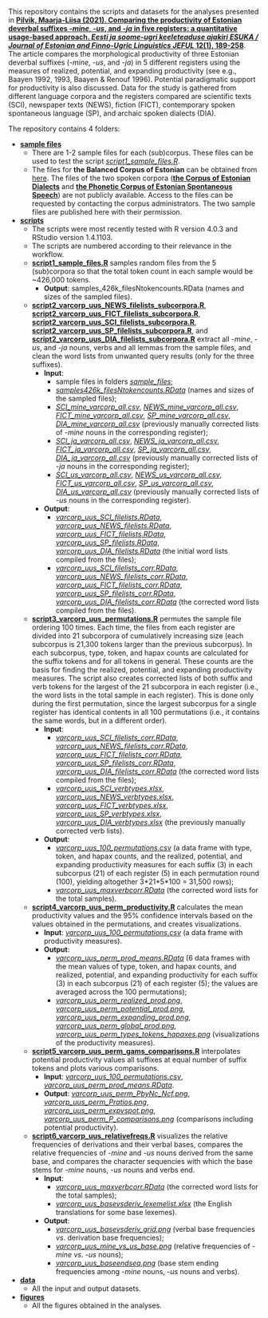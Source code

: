 This repository contains the scripts and datasets for the analyses presented in **[Pilvik, Maarja-Liisa (2021). Comparing the productivity of Estonian deverbal suffixes -_mine_, -_us_, and -_ja_ in five registers: a quantitative usage-based approach. _Eesti ja soome-ugri keeleteaduse ajakiri ESUKA / Journal of Estonian and Finno-Ugric Linguistics JEFUL_ 12(1), 189-258](https://ojs.utlib.ee/index.php/jeful/article/view/jeful.2021.12.1.06)**. The article compares the morphological productivity of three Estonian deverbal suffixes (-*mine*, -*us*, and -*ja*) in 5 different registers using the measures of realized, potential, and expanding productivity (see e.g., Baayen 1992, 1993, Baayen & Renouf 1996). Potential paradigmatic support for productivity is also discussed. Data for the study is gathered from different language corpora and the registers compared are scientific texts (SCI), newspaper texts (NEWS), fiction (FICT), contemporary spoken spontaneous language (SP), and archaic spoken dialects (DIA).

The repository contains 4 folders:  

- **[sample files](./sample_files)**  
	+ There are 1-2 sample files for each (sub)corpus. These files can be used to test the script *[script1_sample_files.R](./scripts/script1_sample_files.R)*.  
	+ The files for **the Balanced Corpus of Estonian** can be obtained from [here](https://www.cl.ut.ee/korpused/grammatikakorpus/index.php?lang=en). The files of the two spoken corpora ([**the Corpus of Estonian Dialects**](https://www.keel.ut.ee/et/keelekogud/murdekorpus) and [**the Phonetic Corpus of Estonian Spontaneous Speech**](https://www.keel.ut.ee/en/languages-resourceslanguages-resources/phonetic-corpus-estonian-spontaneous-speech)) are not publicly available. Access to the files can be requested by contacting the corpus administrators. The two sample files are published here with their permission.  
- **[scripts](./scripts)**  
	+ The scripts were most recently tested with R version 4.0.3 and RStudio version 1.4.1103.   
	+ The scripts are numbered according to their relevance in the workflow.  
	+ **[script1_sample_files.R](./scripts/script1_sample_files.R)** samples random files from the 5 (sub)corpora so that the total token count in each sample would be ~426,000 tokens.  
		- **Output**: samples_426k_filesNtokencounts.RData (names and sizes of the sampled files).  
	+ **[script2_varcorp_uus_NEWS_filelists_subcorpora.R](./scripts/script2_varcorp_uus_NEWS_filelists_subcorpora.R)**, **[script2_varcorp_uus_FICT_filelists_subcorpora.R](./scripts/script2_varcorp_uus_FICT_filelists_subcorpora.R)**, **[script2_varcorp_uus_SCI_filelists_subcorpora.R](./scripts/script2_varcorp_uus_SCI_filelists_subcorpora.R)**, **[script2_varcorp_uus_SP_filelists_subcorpora.R](./scripts/script2_varcorp_uus_SP_filelists_subcorpora.R)**, and **[script2_varcorp_uus_DIA_filelists_subcorpora.R](./scripts/script2_varcorp_uus_DIA_filelists_subcorpora.R)** extract all -*mine*, -*us*, and -*ja* nouns, verbs and all lemmas from the sample files, and clean the word lists from unwanted query results (only for the three suffixes).  
		- **Input**:  
			+ sample files in folders *[sample_files](./sample_files)*;   
			+ *[samples426k_filesNtokencounts.RData](./data/samples426k_filesNtokencounts.RData)* (names and sizes of the sampled files);  
			+ *[SCI_mine_varcorp_all.csv](./data/SCI_mine_varcorp_all.csv)*, *[NEWS_mine_varcorp_all.csv](./data/NEWS_mine_varcorp_all.csv)*, *[FICT_mine_varcorp_all.csv](./data/FICT_mine_varcorp_all.csv)*, *[SP_mine_varcorp_all.csv](./data/SP_mine_varcorp_all.csv)*, *[DIA_mine_varcorp_all.csv](./data/DIA_mine_varcorp_all.csv)* (previously manually corrected lists of -*mine* nouns in the corresponding register);  
			+ *[SCI_ja_varcorp_all.csv](./data/SCI_ja_varcorp_all.csv)*, *[NEWS_ja_varcorp_all.csv](./data/NEWS_ja_varcorp_all.csv)*, *[FICT_ja_varcorp_all.csv](./data/FICT_ja_varcorp_all.csv)*, *[SP_ja_varcorp_all.csv](./data/SP_ja_varcorp_all.csv)*, *[DIA_ja_varcorp_all.csv](./data/DIA_ja_varcorp_all.csv)* (previously manually corrected lists of -*ja* nouns in the corresponding register);  
			+ *[SCI_us_varcorp_all.csv](./data/SCI_us_varcorp_all.csv)*, *[NEWS_us_varcorp_all.csv](./data/NEWS_us_varcorp_all.csv)*, *[FICT_us_varcorp_all.csv](./data/FICT_us_varcorp_all.csv)*, *[SP_us_varcorp_all.csv](./data/SP_us_varcorp_all.csv)*, *[DIA_us_varcorp_all.csv](./data/DIA_us_varcorp_all.csv)* (previously manually corrected lists of -*us* nouns in the corresponding register).  
		- **Output**:  
			+ *[varcorp_uus_SCI_filelists.RData](./data/varcorp_uus_SCI_filelists.RData)*, *[varcorp_uus_NEWS_filelists.RData](./data/varcorp_uus_NEWS_filelists.RData)*, *[varcorp_uus_FICT_filelists.RData](./data/varcorp_uus_FICT_filelists.RData)*, *[varcorp_uus_SP_filelists.RData](./data/varcorp_uus_SP_filelists.RData)*, *[varcorp_uus_DIA_filelists.RData](./data/varcorp_uus_DIA_filelists.RData)* (the initial word lists compiled from the files);
			+ *[varcorp_uus_SCI_filelists_corr.RData](./data/varcorp_uus_SCI_filelists_corr.RData)*, *[varcorp_uus_NEWS_filelists_corr.RData](./data/varcorp_uus_NEWS_filelists_corr.RData)*, *[varcorp_uus_FICT_filelists_corr.RData](./data/varcorp_uus_FICT_filelists_corr.RData)*, *[varcorp_uus_SP_filelists_corr.RData](./data/varcorp_uus_SP_filelists_corr.RData)*, *[varcorp_uus_DIA_filelists_corr.RData](./data/varcorp_uus_DIA_filelists_corr.RData)* (the corrected word lists compiled from the files).   
	+ **[script3_varcorp_uus_permutations.R](./scripts/script3_varcorp_uus_permutations.R)** permutes the sample file ordering 100 times. Each time, the files from each register are divided into 21 subcorpora of cumulatively increasing size (each subcorpus is 21,300 tokens larger than the previous subcorpus). In each subcorpus, type, token, and hapax counts are calculated for the suffix tokens and for all tokens in general. These counts are the basis for finding the realized, potential, and expanding productivity measures. The script also creates corrected lists of both suffix and verb tokens for the largest of the 21 subcorpora in each register (i.e., the word lists in the total sample in each register). This is done only during the first permutation, since the largest subcorpus for a single register has identical contents in all 100 permutations (i.e., it contains the same words, but in a different order).   
		- **Input**: 
			+ *[varcorp_uus_SCI_filelists_corr.RData](./data/varcorp_uus_SCI_filelists_corr.RData)*, *[varcorp_uus_NEWS_filelists_corr.RData](./data/varcorp_uus_NEWS_filelists_corr.RData)*, *[varcorp_uus_FICT_filelists_corr.RData](./data/varcorp_uus_FICT_filelists_corr.RData)*, *[varcorp_uus_SP_filelists_corr.RData](./data/varcorp_uus_SP_filelists_corr.RData)*, *[varcorp_uus_DIA_filelists_corr.RData](./data/varcorp_uus_DIA_filelists_corr.RData)* (the corrected word lists compiled from the files);  
			+ *[varcorp_uus_SCI_verbtypes.xlsx](./data/varcorp_uus_SCI_verbtypes.xlsx)*, *[varcorp_uus_NEWS_verbtypes.xlsx](./data/varcorp_uus_NEWS_verbtypes.xlsx)*, *[varcorp_uus_FICT_verbtypes.xlsx](./data/varcorp_uus_FICT_verbtypes.xlsx)*, *[varcorp_uus_SP_verbtypes.xlsx](./data/varcorp_uus_SP_verbtypes.xlsx)*, *[varcorp_uus_DIA_verbtypes.xlsx](./data/varcorp_uus_DIA_verbtypes.xlsx)* (the previously manually corrected verb lists).  
		- **Output**: 
			+ *[varcorp_uus_100_permutations.csv](./data/varcorp_uus_100_permutations.csv)* (a data frame with type, token, and hapax counts, and the realized, potential, and expanding productivity measures for each suffix (3) in each subcorpus (21) of each register (5) in each permutation round (100), yielding altogether 3\*21\*5\*100 = 31,500 rows);  
			+ *[varcorp_uus_maxverbcorr.RData](./data/varcorp_uus_maxverbcorr.RData)* (the corrected word lists for the total samples).  
	+ **[script4_varcorp_uus_perm_productivity.R](./scripts/script4_varcorp_uus_perm_productivity.R)** calculates the mean productivity values and the 95% confidence intervals based on the values obtained in the permutations, and creates visualizations.   
		- **Input**: *[varcorp_uus_100_permutations.csv](./data/varcorp_uus_100_permutations.csv)* (a data frame with productivity measures).  
		- **Output**: 
			+ *[varcorp_uus_perm_prod_means.RData](./data/varcorp_uus_perm_prod_means.RData)* (6 data frames with the mean values of type, token, and hapax counts, and realized, potential, and expanding productivity for each suffix (3) in each subcorpus (21) of each register (5); the values are averaged across the 100 permutations);   
			+ *[varcorp_uus_perm_realized_prod.png](./figures/varcorp_uus_perm_realized_prod.png)*, *[varcorp_uus_perm_potential_prod.png](./figures/varcorp_uus_perm_potential_prod.png)*, *[varcorp_uus_perm_expanding_prod.png](./figures/varcorp_uus_perm_expanding_prod.png)*, *[varcorp_uus_perm_global_prod.png](./figures/varcorp_uus_perm_global_prod.png)*, *[varcorp_uus_perm_types_tokens_hapaxes.png](./figures/varcorp_uus_perm_types_tokens_hapaxes.png)* (visualizations of the productivity measures).  
	+ **[script5_varcorp_uus_perm_gams_comparisons.R](./scripts/script5_varcorp_uus_perm_gams_comparisons.R)** interpolates potential productivity values all suffixes at equal number of suffix tokens and plots various comparisons.  
		- **Input**: *[varcorp_uus_100_permutations.csv](./data/varcorp_uus_100_permutations.csv)*, *[varcorp_uus_perm_prod_means.RData](./data/varcorp_uus_perm_prod_means.RData)*.  
		- **Output**: *[varcorp_uus_perm_PbyNc_Ncf.png](./figures/varcorp_uus_perm_PbyNc_Ncf.png)*, *[varcorp_uus_perm_Pratios.png](./figures/varcorp_uus_perm_Pratios.png)*, *[varcorp_uus_perm_expvspot.png](./figures/varcorp_uus_perm_expvspot.png)*, *[varcorp_uus_perm_P_comparisons.png](./figures/varcorp_uus_perm_P_comparisons.png)* (comparisons including potential productivity).  
	+ **[script6_varcorp_uus_relativefreqs.R](./scripts/script6_varcorp_uus_relativefreqs.R)** visualizes the relative frequencies of derivations and their verbal bases, compares the relative frequencies of -*mine* and -*us* nouns derived from the same base, and compares the character sequencies with which the base stems for -*mine* nouns, -*us* nouns and verbs end.  
		- **Input**:  
			+ *[varcorp_uus_maxverbcorr.RData](./data/varcorp_uus_maxverbcorr.RData)* (the corrected word lists for the total samples);  
			+ *[varcorp_uus_basevsderiv_lexemelist.xlsx](./data/varcorp_uus_basevsderiv_lexemelist.xlsx)* (the English translations for some base lexemes).  
		- **Output**:  
			+ *[varcorp_uus_basevsderiv_grid.png](./figures/varcorp_uus_basevsderiv_grid.png)* (verbal base frequencies *vs*. derivation base frequencies);  
			+ *[varcorp_uus_mine_vs_us_base.png](./figures/varcorp_uus_mine_vs_us_base.png)* (relative frequencies of -*mine* *vs*. -*us* nouns);  
			+ *[varcorp_uus_baseendseq.png](./figures/varcorp_uus_baseendseq.png)* (base stem ending frequencies among -*mine* nouns, -*us* nouns and verbs).  
- **[data](./data)**  
	+ All the input and output datasets.  
- **[figures](./figures)**  
	+ All the figures obtained in the analyses.  
